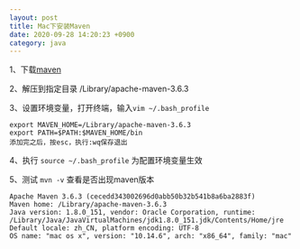 ```yaml
---
layout: post
title: Mac下安装Maven
date: 2020-09-28 14:20:23 +0900
category: java
---
```


1、下载[maven](https://maven.apache.org/download.cgi)

2、解压到指定目录 /Library/apache-maven-3.6.3

3、设置环境变量，打开终端，输入`vim ~/.bash_profile`
```
export MAVEN_HOME=/Library/apache-maven-3.6.3
export PATH=$PATH:$MAVEN_HOME/bin
添加完之后，按esc，执行:wq保存退出
```

4、执行 `source ~/.bash_profile` 为配置环境变量生效

5、测试 `mvn -v`   查看是否出现maven版本
```
Apache Maven 3.6.3 (cecedd343002696d0abb50b32b541b8a6ba2883f)
Maven home: /Library/apache-maven-3.6.3
Java version: 1.8.0_151, vendor: Oracle Corporation, runtime: /Library/Java/JavaVirtualMachines/jdk1.8.0_151.jdk/Contents/Home/jre
Default locale: zh_CN, platform encoding: UTF-8
OS name: "mac os x", version: "10.14.6", arch: "x86_64", family: "mac"
```


